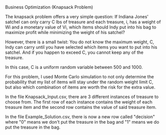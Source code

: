 Business Optimization (Knapsack Problem)

The knapsack problem offers a very simple question: If Indiana Jones' satchel can only carry C lbs of treasure and each treasure, i, has a weight of Wi and a monetary value of Vi, which items should Indy put into his bag to maximize profit while minimizing the weight of his satchel? 

However, there is a small twist: You do not know the maximum weight, C, Indy can carry until you have selected which items you want to put into his satchel. And if you happen to exceed C, you cannot keep any of the treasure. 

In this case, C is a uniform random variable between 500 and 1000.

For this problem, I used Monte Carlo simulation to not only determine the probability that my list of items will stay under the random weight limit C, but also which combination of items are worth the risk for the extra value.

In the file Knapsack_Input.csv, there are 3 different instances of treasure to choose from. The first row of each instance contains the weight of each treasure item and the second row contains the value of said treasure item. 

In the file Example_Solution.csv, there is now a new row called "decision" where "0" means we don't put the treasure in the bag and "1" means we do put the treasure in the bag.
